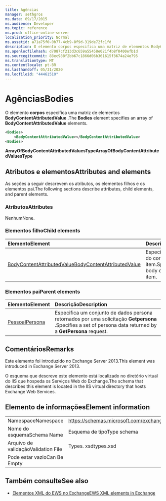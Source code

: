 ```yaml
---
title: Agências
manager: sethgros
ms.date: 09/17/2015
ms.audience: Developer
ms.topic: reference
ms.prod: office-online-server
localization_priority: Normal
ms.assetid: a71a75f0-0b77-4cb9-8f9d-319de72fc1fd
description: O elemento corpos especifica uma matriz de elementos BodyContentAttributedValue.
ms.openlocfilehash: d7087cf213d3c659a55458e021f4b8f0400efb1d
ms.sourcegitcommit: 88ec988f2bb67c1866d06b361615f3674a24e795
ms.translationtype: MT
ms.contentlocale: pt-BR
ms.lasthandoff: 05/31/2020
ms.locfileid: "44461510"
---
```

# <a name="bodies"></a><span data-ttu-id="67f4d-103">Agências</span><span class="sxs-lookup"><span data-stu-id="67f4d-103">Bodies</span></span>

<span data-ttu-id="67f4d-104">O elemento **corpos** especifica uma matriz de elementos **BodyContentAttributedValue** .</span><span class="sxs-lookup"><span data-stu-id="67f4d-104">The **Bodies** element specifies an array of **BodyContentAttributedValue** elements.</span></span> 
  
```XML
<Bodies>
    <BodyContentAttributedValue></BodyContentAttributedValue>
<Bodies>
```

 <span data-ttu-id="67f4d-105">**ArrayOfBodyContentAttributedValuesType**</span><span class="sxs-lookup"><span data-stu-id="67f4d-105">**ArrayOfBodyContentAttributedValuesType**</span></span>
## <a name="attributes-and-elements"></a><span data-ttu-id="67f4d-106">Atributos e elementos</span><span class="sxs-lookup"><span data-stu-id="67f4d-106">Attributes and elements</span></span>

<span data-ttu-id="67f4d-107">As seções a seguir descrevem os atributos, os elementos filhos e os elementos pai.</span><span class="sxs-lookup"><span data-stu-id="67f4d-107">The following sections describe attributes, child elements, and parent elements.</span></span>
  
### <a name="attributes"></a><span data-ttu-id="67f4d-108">Atributos</span><span class="sxs-lookup"><span data-stu-id="67f4d-108">Attributes</span></span>

<span data-ttu-id="67f4d-109">Nenhum</span><span class="sxs-lookup"><span data-stu-id="67f4d-109">None.</span></span>
  
### <a name="child-elements"></a><span data-ttu-id="67f4d-110">Elementos filho</span><span class="sxs-lookup"><span data-stu-id="67f4d-110">Child elements</span></span>

|<span data-ttu-id="67f4d-111">**Elemento**</span><span class="sxs-lookup"><span data-stu-id="67f4d-111">**Element**</span></span>|<span data-ttu-id="67f4d-112">**Descrição**</span><span class="sxs-lookup"><span data-stu-id="67f4d-112">**Description**</span></span>|
|:-----|:-----|
|[<span data-ttu-id="67f4d-113">BodyContentAttributedValue</span><span class="sxs-lookup"><span data-stu-id="67f4d-113">BodyContentAttributedValue</span></span>](bodycontentattributedvalue.md) <br/> |<span data-ttu-id="67f4d-114">Especifica o conteúdo do corpo de um item.</span><span class="sxs-lookup"><span data-stu-id="67f4d-114">Specifies the body content of an item.</span></span>  <br/> |
   
### <a name="parent-elements"></a><span data-ttu-id="67f4d-115">Elementos pai</span><span class="sxs-lookup"><span data-stu-id="67f4d-115">Parent elements</span></span>

|<span data-ttu-id="67f4d-116">**Elemento**</span><span class="sxs-lookup"><span data-stu-id="67f4d-116">**Element**</span></span>|<span data-ttu-id="67f4d-117">**Descrição**</span><span class="sxs-lookup"><span data-stu-id="67f4d-117">**Description**</span></span>|
|:-----|:-----|
|[<span data-ttu-id="67f4d-118">Pessoal</span><span class="sxs-lookup"><span data-stu-id="67f4d-118">Persona</span></span>](persona.md) <br/> |<span data-ttu-id="67f4d-119">Especifica um conjunto de dados persona retornados por uma solicitação **Getpersona** .</span><span class="sxs-lookup"><span data-stu-id="67f4d-119">Specifies a set of persona data returned by a **GetPersona** request.</span></span>  <br/> |
   
## <a name="remarks"></a><span data-ttu-id="67f4d-120">Comentários</span><span class="sxs-lookup"><span data-stu-id="67f4d-120">Remarks</span></span>

<span data-ttu-id="67f4d-121">Este elemento foi introduzido no Exchange Server 2013.</span><span class="sxs-lookup"><span data-stu-id="67f4d-121">This element was introduced in Exchange Server 2013.</span></span>
  
<span data-ttu-id="67f4d-122">O esquema que descreve este elemento está localizado no diretório virtual do IIS que hospeda os Serviços Web do Exchange.</span><span class="sxs-lookup"><span data-stu-id="67f4d-122">The schema that describes this element is located in the IIS virtual directory that hosts Exchange Web Services.</span></span>
  
## <a name="element-information"></a><span data-ttu-id="67f4d-123">Elemento de informações</span><span class="sxs-lookup"><span data-stu-id="67f4d-123">Element information</span></span>

|||
|:-----|:-----|
|<span data-ttu-id="67f4d-124">Namespace</span><span class="sxs-lookup"><span data-stu-id="67f4d-124">Namespace</span></span>  <br/> |https://schemas.microsoft.com/exchange/services/2006/types  <br/> |
|<span data-ttu-id="67f4d-125">Nome do esquema</span><span class="sxs-lookup"><span data-stu-id="67f4d-125">Schema Name</span></span>  <br/> |<span data-ttu-id="67f4d-126">Esquema de tipo</span><span class="sxs-lookup"><span data-stu-id="67f4d-126">Type schema</span></span>  <br/> |
|<span data-ttu-id="67f4d-127">Arquivo de validação</span><span class="sxs-lookup"><span data-stu-id="67f4d-127">Validation File</span></span>  <br/> |<span data-ttu-id="67f4d-128">Types. xsd</span><span class="sxs-lookup"><span data-stu-id="67f4d-128">types.xsd</span></span>  <br/> |
|<span data-ttu-id="67f4d-129">Pode estar vazio</span><span class="sxs-lookup"><span data-stu-id="67f4d-129">Can Be Empty</span></span>  <br/> ||
   
## <a name="see-also"></a><span data-ttu-id="67f4d-130">Também consulte</span><span class="sxs-lookup"><span data-stu-id="67f4d-130">See also</span></span>



- [<span data-ttu-id="67f4d-131">Elementos XML do EWS no Exchange</span><span class="sxs-lookup"><span data-stu-id="67f4d-131">EWS XML elements in Exchange</span></span>](ews-xml-elements-in-exchange.md)

